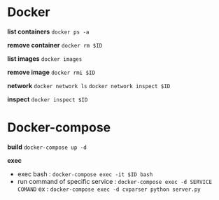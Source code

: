 
# Docker
**list containers**
`docker ps -a`

**remove container**
`docker rm $ID`

**list images**
`docker images`

**remove image**
`docker rmi $ID`

**network**
`docker network ls`
`docker network inspect $ID`

**inspect**
`docker inspect $ID`

# Docker-compose
**build** 
`docker-compose up -d`

**exec**
- exec bash : `docker-compose exec -it $ID bash`
- run command of specific service : `docker-compose exec -d SERVICE COMAND`
ex : `docker-compose exec -d cvparser python server.py`
